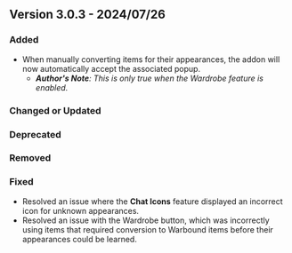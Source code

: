 ## Version 3.0.3 - 2024/07/26

### Added
- When manually converting items for their appearances, the addon will now automatically accept the associated popup.
  - _**Author's Note**: This is only true when the Wardrobe feature is enabled._
### Changed or Updated
### Deprecated
### Removed
### Fixed
- Resolved an issue where the **Chat Icons** feature displayed an incorrect icon for unknown appearances.
- Resolved an issue with the Wardrobe button, which was incorrectly using items that required conversion to Warbound items before their appearances could be learned.